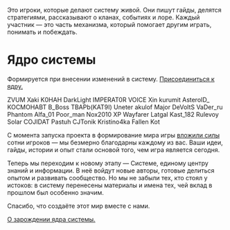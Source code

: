 Это игроки, которые делают систему живой. Они пишут гайды, делятся стратегиями, рассказывают о кланах, событиях и лоре. Каждый участник — это часть механизма, который помогает другим играть, понимать и побеждать.

# Ядро системы
Формируется при внесении изменений в систему.
[Присоединиться к ядру.](/sys/about/join)

ZVUM
Xaki
K0HAH
DarkLight
IMPERAT0R
VOICE
Xin
kurumit
AsteroID_
KOCMOHABT
B_Boss
TBAPb(KAT9I)
Uneter
akulof
Major
DeVoltS
VaDer_ru
Phantom
Alfa_01
Poor_man
Nox2010
XP
Wayfarer
Latgal
Kast_182
Rulevoy
Solar
COJIDAT
Pastuh
CJTonik
Kristino4ka
Fallen
Kot

С момента запуска проекта в формирование мира игры [вложили силы](/sys/about/roots) сотни игроков — мы безмерно благодарны каждому из вас. Ваши идеи, гайды, истории и опыт стали основой того, чем игра является сегодня.

Теперь мы переходим к новому этапу — Системе, единому центру знаний и информации. В неё войдут новые авторы, готовые делиться опытом и развивать сообщество. Но мы не забыли тех, кто стоял у истоков: в систему перенесены материалы и имена тех, чей вклад в прошлом был особенно значим.

Спасибо, что создаёте этот мир вместе с нами.

[О зарождении ядра системы.](/sys/about/roots)
